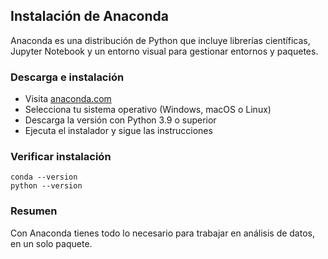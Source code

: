 <h2>
    <a id="anaconda" class="anchor" href="#anaconda" aria-hidden="true">
        <span aria-hidden="true" class="octicon octicon-link"></span>
    </a>Instalación de Anaconda
</h2>
<p>Anaconda es una distribución de Python que incluye librerías científicas, Jupyter Notebook y un entorno visual para gestionar entornos y paquetes.</p>

<h3>
    <a id="descarga" class="anchor" href="#descarga" aria-hidden="true">
        <span aria-hidden="true" class="octicon octicon-link"></span>
    </a>Descarga e instalación
</h3>
<ul>
    <li>Visita <a href="https://www.anaconda.com/products/distribution" target="_blank">anaconda.com</a></li>
    <li>Selecciona tu sistema operativo (Windows, macOS o Linux)</li>
    <li>Descarga la versión con Python 3.9 o superior</li>
    <li>Ejecuta el instalador y sigue las instrucciones</li>
</ul>

<h3>
    <a id="verificar" class="anchor" href="#verificar" aria-hidden="true">
        <span aria-hidden="true" class="octicon octicon-link"></span>
    </a>Verificar instalación
</h3>
<pre><code>conda --version
python --version</code></pre>

<h3>
    <a id="resumen" class="anchor" href="#resumen" aria-hidden="true">
        <span aria-hidden="true" class="octicon octicon-link"></span>
    </a>Resumen
</h3>
<p>Con Anaconda tienes todo lo necesario para trabajar en análisis de datos, en un solo paquete.</p>
